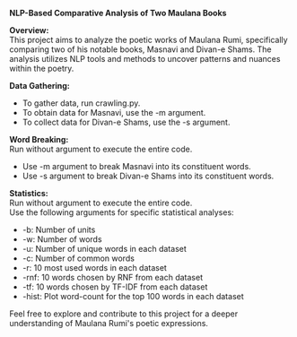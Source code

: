 **NLP-Based Comparative Analysis of Two Maulana Books**

**Overview:**  
This project aims to analyze the poetic works of Maulana Rumi, specifically comparing two of his notable books, Masnavi and Divan-e Shams. The analysis utilizes NLP tools and methods to uncover patterns and nuances within the poetry.  

**Data Gathering:**  
* To gather data, run crawling.py.  
* To obtain data for Masnavi, use the -m argument.  
* To collect data for Divan-e Shams, use the -s argument.  

**Word Breaking:**  
Run without argument to execute the entire code.  
* Use -m argument to break Masnavi into its constituent words.  
* Use -s argument to break Divan-e Shams into its constituent words.  

**Statistics:**  
Run without argument to execute the entire code.  
Use the following arguments for specific statistical analyses:  
* -b: Number of units  
* -w: Number of words  
* -u: Number of unique words in each dataset  
* -c: Number of common words  
* -r: 10 most used words in each dataset  
* -rnf: 10 words chosen by RNF from each dataset  
* -tf: 10 words chosen by TF-IDF from each dataset  
* -hist: Plot word-count for the top 100 words in each dataset  

Feel free to explore and contribute to this project for a deeper understanding of Maulana Rumi's poetic expressions.
